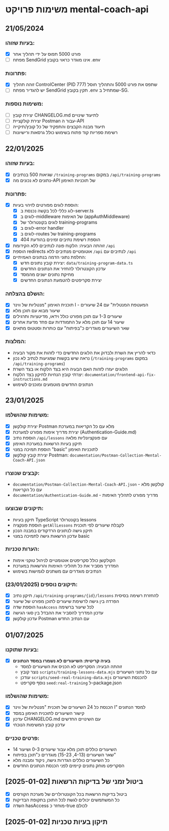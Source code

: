 # משימות פרויקט mental-coach-api

## 21/05/2024

### בעיות שזוהו:
- [x] פורט 5000 תפוס על ידי תהליך אחר
- [ ] מפתח SendGrid אינו מוגדר כראוי בקובץ .env

### פתרונות:
- [x] זוהה תהליך ControlCenter (PID 777) שתפס את פורט 5000 והתהליך חוסל
- [ ] יש להגדיר מפתח SendGrid תקין בקובץ .env שמתחיל ב-SG.

### משימות נוספות:
- [ ] יצירת קובץ CHANGELOG.md לתיעוד שינויים
- [ ] יצירת קולקציית Postman עבור ה-API
- [ ] תיעוד מבנה הקבצים והתפקיד של כל קובץ/תיקייה
- [ ] רשימת ספריות קוד פתוח בשימוש כולל גרסאות ורישיונות

## 22/01/2025

### בעיות שזוהו:
- [x] שגיאות 500 בנתיבים `/training-programs` במקום `/api/training-programs`
- [x] נתונים לא נכונים מה-API של תוכניות האימון

### פתרונות:
- [x] הוספת לוגים מפורטים לזיהוי בעיות:
  - [x] לוג כללי לכל בקשה נכנסת ב-server.ts
  - [x] לוגים ב-middleware של האימות (appAuthMiddleware)
  - [x] לוגים בקונטרולר של training-programs
  - [x] לוגים ב-error handler
  - [x] לוגים ב-routes של training-programs
  - [x] הוספת רשימת נתיבים זמינים בהודעת 404
- [x] זוהתה הבעיה: הלקוח פונה לנתיבים ללא הקידומת `/api`
- [x] הוספת redirects אוטומטיים מנתיבים ללא `/api` לנתיבים עם `/api`
- [x] החלפת נתוני הדמה בנתונים האמיתיים:
  - [x] יצירת קובץ נתונים חדש: `data/training-program-data.ts`
  - [x] עדכון הקונטרולר להחזיר את הנתונים החדשים
  - [x] מחיקת נתונים ישנים מהמסד
  - [x] יצירת סקריפטים להטמעת הנתונים החדשים

### הושלם בהצלחה:
- [x] תוכנית האימון "מנטליות של ווינר I - המעטפת המנטלית" עם 24 שיעורים
- [x] שיעור מבוא עם תוכן מלא
- [x] שיעורים 1-3 עם תוכן מפורט כולל וידאו, מדיטציות ותרגילים
- [x] שיעור 14 עם תוכן מלא על התמודדות עם פחד מדעת אחרים
- [x] שאר השיעורים מוגדרים כ"בפיתוח" עם כותרות וסטטוס מתאים

### המלצות:
- כדאי להריץ את השרת ולבדוק את הלוגים החדשים כדי לזהות את מקור הבעיה
- נראה שיש בקשות שמגיעות לנתיב לא נכון (`/training-programs` במקום `/api/training-programs`)
- הלוגים יעזרו לזהות האם הבעיה היא בצד הלקוח או בצד השרת
- יצרתי קובץ הנחיות לתיקון בצד הלקוח: `documentation/frontend-api-fix-instructions.md`
- הנתונים החדשים מוטמעים ומוכנים לשימוש

## 23/01/2025

### משימות שהושלמו:
- [x] יצירת קולקשן Postman מלא עם כל הקריאות במערכת
- [x] יצירת מדריך אימות מפורט למערכת (Authentication-Guide.md)
- [x] הוספת נתיב `/api/lessons` עם פונקציונליות מלאה
- [x] תיקון בעיות הרשאות במערכת האימון
- [x] הוספת תמיכה במנוי "basic" לתוכניות האימון
- [x] יצירת קובץ קולקשן Postman: `documentation/Postman-Collection-Mental-Coach-API.json`

### קבצים שנוצרו:
- `documentation/Postman-Collection-Mental-Coach-API.json` - קולקשן מלא עם כל הקריאות
- `documentation/Authentication-Guide.md` - מדריך מפורט לתהליך האימות

### תיקונים שבוצעו:
- תיקון בעיות TypeScript בקונטרולר lessons
- הוספת פונקציה `getAllLessons` לקבלת שיעורים לפי תוכנית
- תיקון גישה לנתונים הרדקודים במבנה הנכון
- עדכון הרשאות גישה לתמיכה במנוי basic

### הערות טכניות:
- הקולקשן כולל סקריפטים אוטומטיים לניהול טוקני אימות
- המדריך מסביר את כל תהליכי האימות והרשאות במערכת
- הנתיבים מוגדרים עם משתנים לגמישות בשימוש

### תיקונים נוספים (23/01/2025):
- [x] תיקון נתיב `/api/training-programs/{id}/lessons` להחזרת רשימה בסיסית
- [x] הפרדה בין גישה לרשימת שיעורים לתוכן מפורט של שיעור
- [x] הוספת שדה `hasAccess` לכל שיעור ברשימה
- [x] עדכון המדריך להסביר את ההבדל בין סוגי הגישה
- [x] עדכון קולקשן Postman עם הנתיב החדש

## 01/07/2025

### בעיות שתוקנו:
- [x] **בעיה קריטית: השיעורים לא נשמרו במסד הנתונים**
  - זוהתה הבעיה: הסקריפט לא הכניס את השיעורים למסד
  - נוצר קובץ `scripts/training-lessons-data.mjs` עם כל נתוני השיעורים
  - עודכן `scripts/seed-real-training-data.mjs` להכנסת השיעורים
  - נוסף סקריפט `seed:real-training` ל-package.json

### משימות שהושלמו:
- [x] הכנסת כל 24 השיעורים של תוכנית "מנטליות של ווינר I" למסד הנתונים
- [x] קישור השיעורים לתוכנית האימון במסד
- [x] עדכון CHANGELOG.md עם השינויים החדשים
- [x] עדכון קובץ המשימות הנוכחי

### פרטים טכניים:
- השיעורים כוללים תוכן מלא עבור שיעורים 0-3 ושיעור 14
- שאר השיעורים (4-13, 15-23) מוגדרים כ"תוכן בפיתוח"
- כל השיעורים כוללים הגדרות גישה, ניקוד ומבנה מלא
- הסקריפט מוחק נתונים קיימים לפני הכנסת הנתונים החדשים 

## [2025-01-02] ביטול זמני של בדיקות הרשאות
- [x] ביטול בדיקות הרשאות בכל הקונטרולרים של מערכת הקורסים
- [x] כל המשתמשים יכולים לגשת לכל התוכן בתקופת הבדיקות
- [x] השדה hasAccess מוחזר כ-true לכולם

## [2025-01-02] תיקון בעיות טכניות 